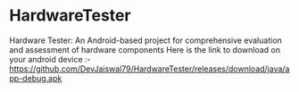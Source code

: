# HardwareTester
Hardware Tester: An Android-based project for comprehensive evaluation and assessment of hardware components
Here is the link to download on your android device :- https://github.com/DevJaiswal79/HardwareTester/releases/download/java/app-debug.apk
